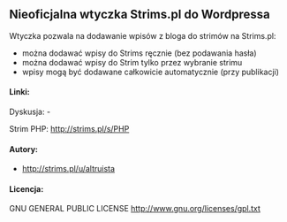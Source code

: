 ## Nieoficjalna wtyczka Strims.pl do Wordpressa

Wtyczka pozwala na dodawanie wpisów z bloga do strimów na Strims.pl:
- można dodawać wpisy do Strims ręcznie (bez podawania hasła)
- można dodawać wpisy do Strim tylko przez wybranie strimu
- wpisy mogą być dodawane całkowicie automatycznie (przy publikacji)

#### Linki:
Dyskusja: -

Strim PHP: http://strims.pl/s/PHP

#### Autory:
- http://strims.pl/u/altruista

#### Licencja:
GNU GENERAL PUBLIC LICENSE
http://www.gnu.org/licenses/gpl.txt
